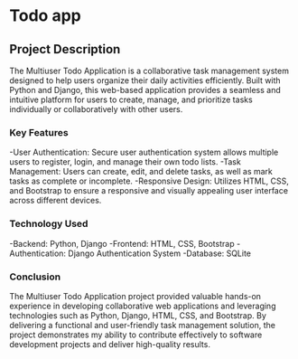# Todo app

## Project Description
The Multiuser Todo Application is a collaborative task management system designed to help users organize their daily activities efficiently. Built with Python and Django, this web-based application provides a seamless and intuitive platform for users to create, manage, and prioritize tasks individually or collaboratively with other users.

### Key Features
-User Authentication: Secure user authentication system allows multiple users to register, login, and manage their own todo lists.
-Task Management: Users can create, edit, and delete tasks, as well as mark tasks as complete or incomplete.
-Responsive Design: Utilizes HTML, CSS, and Bootstrap to ensure a responsive and visually appealing user interface across different devices.

### Technology Used
-Backend: Python, Django
-Frontend: HTML, CSS, Bootstrap
-Authentication: Django Authentication System
-Database: SQLite

### Conclusion
The Multiuser Todo Application project provided valuable hands-on experience in developing collaborative web applications and leveraging technologies such as Python, Django, HTML, CSS, and Bootstrap. By delivering a functional and user-friendly task management solution, the project demonstrates my ability to contribute effectively to software development projects and deliver high-quality results.

